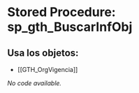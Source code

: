 # Stored Procedure: sp_gth_BuscarInfObj

## Usa los objetos:
- [[GTH_OrgVigencia]]

*No code available.*
